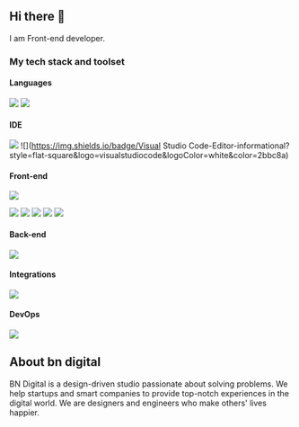 ## Hi there 👋

I am Front-end developer.

### My tech stack and toolset

#### Languages

![](https://img.shields.io/badge/JavaScript-Language-informational?style=flat-square&logo=javascript&logoColor=white&color=2bbc8a)
![](https://img.shields.io/badge/TypeScript-Dialect-informational?style=flat-square&logo=typescript&logoColor=white&color=2bbc8a)

#### IDE
![](https://img.shields.io/badge/WebStorm-Editor-informational?style=flat-square&logo=webstorm&logoColor=white&color=2bbc8a)
![](https://img.shields.io/badge/Visual Studio Code-Editor-informational?style=flat-square&logo=visualstudiocode&logoColor=white&color=2bbc8a)

#### Front-end
![](https://img.shields.io/badge/React-Framework-informational?style=flat-square&logo=react&logoColor=white&color=2bbc8a)

![](https://img.shields.io/badge/HTML-Language-informational?style=flat-square&logo=html5&logoColor=white&color=2bbc8a)
![](https://img.shields.io/badge/CSS-Language-informational?style=flat-square&logo=css3&logoColor=white&color=2bbc8a)
![](https://img.shields.io/badge/LESS-Dialect-informational?style=flat-square&logo=less&logoColor=white&color=2bbc8a)
![](https://img.shields.io/badge/SASS-Dialect-informational?style=flat-square&logo=sass&logoColor=white&color=2bbc8a)
![](https://img.shields.io/badge/Ant_Design-UI_Framework-informational?style=flat-square&logo=antdesign&logoColor=white&color=2bbc8a)

#### Back-end
![](https://img.shields.io/badge/Strapi-CRM-informational?style=flat-square&logo=strapi&logoColor=white&color=2bbc8a)

#### Integrations
![](https://img.shields.io/badge/Google-Authorisation-informational?style=flat-square&logo=google&logoColor=white&color=2bbc8a)

#### DevOps
![](https://img.shields.io/badge/Github-Repository-informational?style=flat-square&logo=github&logoColor=white&color=2bbc8a)

## About bn digital

BN Digital is a design-driven studio passionate about solving problems. We help startups and smart companies to provide top-notch experiences in the digital world. We are designers and engineers who make others' lives happier.

